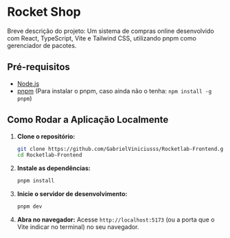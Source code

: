 # Rocket Shop

Breve descrição do projeto: Um sistema de compras online desenvolvido com React, TypeScript, Vite e Tailwind CSS, utilizando pnpm como gerenciador de pacotes.

## Pré-requisitos

- [Node.js](https://nodejs.org/)
- [pnpm](https://pnpm.io/installation) (Para instalar o pnpm, caso ainda não o tenha: `npm install -g pnpm`)

## Como Rodar a Aplicação Localmente

1.  **Clone o repositório:**
    ```bash
    git clone https://github.com/GabrielViniciusss/Rocketlab-Frontend.git
    cd Rocketlab-Frontend
    ```
2.  **Instale as dependências:**

    ```bash
    pnpm install
    ```

3.  **Inicie o servidor de desenvolvimento:**

    ```bash
    pnpm dev
    ```

4.  **Abra no navegador:**
    Acesse `http://localhost:5173` (ou a porta que o Vite indicar no terminal) no seu navegador.
